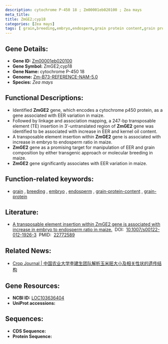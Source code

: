 ```yaml
---
description: cytochrome P-450 18 ; Zm00001eb020100 ; Zea mays
meta_title:
title: ZmGE2;cyp18
categories: [Zea mays]
tags: [ grain,breeding,embryo,endosperm,grain protein content,grain protein ]
---
```


## Gene Details:
- **Gene ID:**	[Zm00001eb020100](https://www.maizegdb.org/gene_center/gene/Zm00001eb020100)
- **Gene Symbol:** ZmGE2;cyp18
- **Gene Name:** cytochrome P-450 18
- **Genome:** [Zm-B73-REFERENCE-NAM-5.0](https://www.maizegdb.org/genome/assembly/Zm-B73-REFERENCE-NAM-5.0)
- **Species:** *Zea mays*

## Functional Descriptions:
   - Identified **ZmGE2** gene, which encodes a cytochrome p450 protein, as a gene associated with EER variation in maize.
   - Followed by linkage and association mapping, a 247-bp transposable element (TE) insertion in 3′-untranslated region of **ZmGE2** gene was identified to be associated with increase in EER and kernel oil content.
   - A transposable element insertion within **ZmGE2** gene is associated with increase in embryo to endosperm ratio in maize.
   - **ZmGE2** gene as a promising target for manipulation of EER and grain composition by either transgenic approach or molecular breeding in maize.
   - **ZmGE2** gene significantly associates with EER variation in maize.

## Function-related keywords:
- [grain](/tags/grain/)&nbsp;,&nbsp;[breeding](/tags/breeding/)&nbsp;,&nbsp;[embryo](/tags/embryo/)&nbsp;,&nbsp;[endosperm](/tags/endosperm/)&nbsp;,&nbsp;[grain-protein-content](/tags/grain-protein-content/)&nbsp;,&nbsp;[grain-protein](/tags/grain-protein/)

## Literature:
   - [A transposable element insertion within ZmGE2 gene is associated with increase in embryo to endosperm ratio in maize.]( https://link.springer.com/article/10.1007/s00122-012-1926-3)&nbsp;&nbsp;DOI:&nbsp;&nbsp;[10.1007/s00122-012-1926-3](https://link.springer.com/article/10.1007/s00122-012-1926-3)&nbsp;&nbsp;PMID:&nbsp;&nbsp;[22772589](https://pubmed.ncbi.nlm.nih.gov/22772589/)

## Related News:
   - [Crop Journal | 中国农业大学李建生团队解析玉米胚大小及相关性状的遗传结构](https://mp.weixin.qq.com/s?__biz=MzU3ODY3MDM0NA==&mid=2247505495&idx=3&sn=9854774eba8a7e980e1704f326188093&chksm=fd734c30ca04c52629a4300f3108fa0451bbc742c4e59b78a5441441f2b5976e84219c1db973&scene=27#wechat_redirect)

## Gene Resources:
- **NCBI ID:** [LOC103636404](https://www.ncbi.nlm.nih.gov/gene/?term=LOC103636404)
- **UniProt accessions:** [](https://www.uniprot.org/uniprotkb//entry)



## Sequences:
- **CDS Sequence:**
- **Protein Sequence:**

